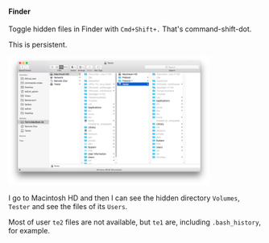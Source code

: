 #### Finder

Toggle hidden files in Finder with ``Cmd+Shift+.``  That's command-shift-dot.

This is persistent.

<img src="figs/hidden.png" style="width: 400px;" />

I go to Macintosh HD and then I can see the hidden directory ``Volumes``, ``Tester`` and see the files of its ``Users``.

Most of user ``te2`` files are not available, but ``te1`` are, including ``.bash_history``, for example.
